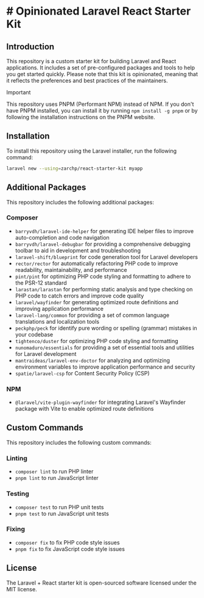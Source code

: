 # # Opinionated Laravel React Starter Kit

## Introduction

This repository is a custom starter kit for building Laravel and React applications. It includes a set of pre-configured packages and tools to help you get started quickly. Please note that this kit is opinionated, meaning that it reflects the preferences and best practices of the maintainers.

> [!IMPORTANT]
> This repository uses PNPM (Performant NPM) instead of NPM. If you don't have PNPM installed, you can install it by running `npm install -g pnpm` or by following the installation instructions on the PNPM website.

## Installation

To install this repository using the Laravel installer, run the following command:
```bash
laravel new --using=zarchp/react-starter-kit myapp
```

## Additional Packages

This repository includes the following additional packages:

### Composer

* `barryvdh/laravel-ide-helper` for generating IDE helper files to improve auto-completion and code navigation
* `barryvdh/laravel-debugbar` for providing a comprehensive debugging toolbar to aid in development and troubleshooting
* `laravel-shift/blueprint` for code generation tool for Laravel developers
* `rector/rector` for automatically refactoring PHP code to improve readability, maintainability, and performance
* `pint/pint` for optimizing PHP code styling and formatting to adhere to the PSR-12 standard
* `larastan/larastan` for performing static analysis and type checking on PHP code to catch errors and improve code quality
* `laravel/wayfinder` for generating optimized route definitions and improving application performance
* `laravel-lang/common` for providing a set of common language translations and localization tools
* `peckphp/peck` for identify pure wording or spelling (grammar) mistakes in your codebase
* `tightenco/duster` for optimizing PHP code styling and formatting
* `nunomaduro/essentials` for providing a set of essential tools and utilities for Laravel development
* `mantraideas/laravel-env-doctor` for analyzing and optimizing environment variables to improve application performance and security
* `spatie/laravel-csp` for Content Security Policy (CSP)

### NPM

* `@laravel/vite-plugin-wayfinder` for integrating Laravel's Wayfinder package with Vite to enable optimized route definitions

## Custom Commands

This repository includes the following custom commands:

### Linting

* `composer lint` to run PHP linter
* `pnpm lint` to run JavaScript linter

### Testing

* `composer test` to run PHP unit tests
* `pnpm test` to run JavaScript unit tests

### Fixing

* `composer fix` to fix PHP code style issues
* `pnpm fix` to fix JavaScript code style issues


## License

The Laravel + React starter kit is open-sourced software licensed under the MIT license.
